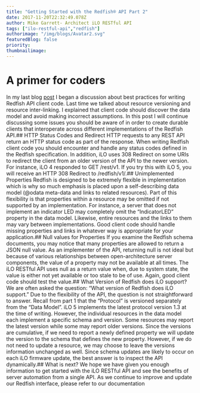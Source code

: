 ```yaml
---
title: "Getting Started with the Redfish® API Part 2"
date: 2017-11-20T22:32:49.078Z
author: Mike Garrett- Architect iLO RESTful API 
tags: ["ilo-restful-api","redfish"]
authorimage: "/img/blogs/Avatar2.svg"
featuredBlog: false
priority:
thumbnailimage:
---
```

# **A primer for coders**

In my last blog [post](/blog/getting-started-with-ilo-restful-api-redfish-api-conformance) I began a discussion about best practices for writing Redfish API client code.  Last time we talked about resource versioning and resource inter-linking.  I explained that client code should discover the data model and avoid making incorrect assumptions.  In this post I will continue discussing some issues you should be aware of in order to create durable clients that interoperate across different implementations of the Redfish API.## HTTP Status Codes and Redirect
HTTP requests to any REST API return an HTTP status code as part of the response.  When writing Redfish client code you should encounter and handle any status codes defined in the Redfish specification.  In addition, iLO uses 308 Redirect on some URIs to redirect the client from an older version of the API to the newer version.  For instance, iLO 4 responded to GET /rest/v1.  If you try this with iLO 5, you will receive an HTTP 308 Redirect to /redfish/v1/.## Unimplemented Properties
Redfish is designed to be extremely flexible in implementation which is why so much emphasis is placed upon a self-describing data model (@odata meta-data and links to related resources).  Part of this flexibility is that properties within a resource may be omitted if not supported by an implementation.  For instance, a server that does not implement an indicator LED may completely omit the “IndicatorLED” property in the data model.  Likewise, entire resources and the links to them may vary between implementations.  Good client code should handle missing properties and links in whatever way is appropriate for your application.## Null values for Properties
If you examine the Redfish schema documents, you may notice that many properties are allowed to return a JSON null value.  As an implementer of the API, returning null is not ideal but because of various relationships between open-architecture server components, the value of a property may not be available at all times.  The iLO RESTful API  uses null as a return value when, due to system state, the value is either not yet available or too stale to be of use.  Again, good client code should test the value.## What Version of Redfish does iLO support?
We are often asked the question:  “What version of Redfish does iLO support.”  Due to the flexibility of the API, the question is not straightforward to answer.  Recall from part 1 that the “Protocol” is versioned separately from the “Data Model”.  iLO 5 implements the latest protocol version 1.3 at the time of writing.  However, the individual resources in the data model each implement a specific schema and version.  Some resources may report the latest version while some may report older versions.  Since the versions are cumulative, if we need to report a newly defined property we will update the version to the schema that defines the new property.  However, if we do not need to update a resource, we may choose to leave the versions information unchanged as well.  Since schema updates are likely to occur on each iLO firmware update, the best answer is to inspect the API dynamically.## What is next?
We hope we have given you enough information to get started with the iLO RESTful API and see the benefits of server automation from a single API. As we continue to improve and update our Redfish interface, please refer to our documentation 